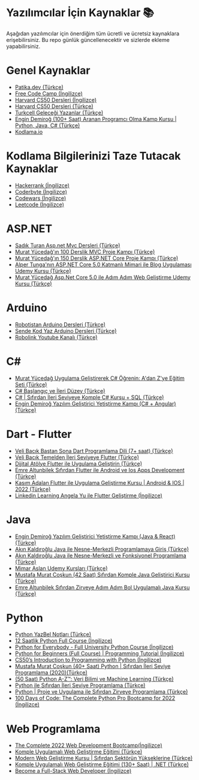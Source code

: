# Yazılımcılar İçin Kaynaklar 📚
Aşağıdan yazılımcılar için önerdiğim tüm ücretli ve ücretsiz kaynaklara erişebilirsiniz. Bu repo günlük güncellenecektir ve sizlerde ekleme yapabilirsiniz.

# Genel Kaynaklar
  - <a href="https://www.patika.dev/tr">Patika.dev (Türkçe)</a>
  - <a href="https://www.freecodecamp.org">Free Code Camp (İngilizce)</a>
  - <a href="https://cs50.harvard.edu/x/2022/">Harvard CS50 Dersleri (İngilizce)</a>
  - <a href="https://courses.kodluyoruz.org">Harvard CS50 Dersleri (Türkçe)</a>
  - <a href="https://gelecegiyazanlar.turkcell.com.tr">Turkcell Geleceği Yazanlar (Türkçe)</a>
  - <a href="https://www.udemy.com/course/programcilik-kursu/"> Engin Demiroğ (100+ Saat) Aranan Programcı Olma Kamp Kursu | Python, Java, C# (Türkçe)</a>
  - <a href="https://kodlama.io/">Kodlama.io</a>
  

# Kodlama Bilgilerinizi Taze Tutacak Kaynaklar
- <a href="https://www.hackerrank.com">Hackerrank (İngilizce)</a>
- <a href="https://coderbyte.com">Coderbyte (İngilizce)</a>
- <a href="https://www.codewars.com">Codewars (İngilizce)</a>
- <a href="https://leetcode.com/">Leetcode (İngilizce)</a>

# ASP.NET
- <a href="https://youtube.com/playlist?list=PLXuv2PShkuHx8VavFvqVGWZ4HjQFgf5wo">Sadık Turan Asp.net Mvc Dersleri (Türkçe)</a>
- <a href="https://youtube.com/playlist?list=PLKnjBHu2xXNNQJehhCg--CzQQMHXTsFAb">Murat Yücedağ'ın 100 Derslik MVC Proje Kampı (Türkçe)</a>
- <a href="https://youtube.com/playlist?list=PLKnjBHu2xXNNkinaVhPqPZG0ubaLN63ci">Murat Yücedağ'ın 150 Derslik ASP.NET Core Proje Kampı (Türkçe)</a>
- <a href="https://www.udemy.com/course/net5aspnetcore5blog/"> Alper Tunga'nın ASP.NET Core 5.0 Katmanlı Mimari ile Blog Uygulaması Udemy Kursu (Türkçe)</a>
- <a href="https://www.udemy.com/course/aspnet-core-5-ile-adim-adim-web-gelistirme/">Murat Yücedağ Asp.Net Core 5.0 ile Adım Adım Web Geliştirme Udemy Kursu (Türkçe)</a>

# Arduino
- <a href="https://youtube.com/playlist?list=PLDRcccSktQd5mfXDtGv975V77RCrW6H7U"> Robotistan Arduino Dersleri (Türkçe)</a>
- <a href="https://youtube.com/playlist?list=PLSuhOGv534vS1MNrvdFhBovGIbofssf9r"> Sende Kod Yaz Arduino Dersleri (Türkçe)</a>
- <a href="https://www.youtube.com/c/RobolinkTeknoloji"> Robolink Youtube Kanalı (Türkçe)</a>

# C#
- <a href="https://www.udemy.com/course/sifirdan-ileri-seviye-csharp-programlama/"> Murat Yücedağ Uygulama Geliştirerek C# Öğrenin: A'dan Z'ye Eğitim Seti (Türkçe)</a>
- <a href="https://www.udemy.com/course/c-baslangc-ve-ileri-duzey/"> C# Başlangıç ve İleri Düzey (Türkçe)</a>
- <a href="https://www.udemy.com/course/sfrdan-ileri-seviyeye-komple-c-kursu-sql/"> C# | Sıfırdan İleri Seviyeye Komple C# Kursu + SQL (Türkçe)</a>
- <a href="https://www.kodlama.io/p/yazilim-gelistirici-yetistirme-kampi"> Engin Demiroğ Yazılım Geliştirici Yetiştirme Kampı (C# + Angular)(Türkçe)</a>

# Dart - Flutter
- <a href="https://www.youtube.com/watch?v=H6NJHb5BJyE&list=PL1k5oWAuBhgWZXjn_8edm-p_LkQzvQake"> Veli Bacık Baştan Sona Dart Programlama Dili (7+ saat) (Türkçe)</a>
- <a href="https://youtube.com/playlist?list=PL1k5oWAuBhgXdw1BbxVGxxWRmkGB1C11l"> Veli Bacık Temelden İleri Seviyeye Flutter (Türkçe)</a>
- <a href="https://learndigital.withgoogle.com/dijitalatolye/course/develop-app-flutter"> Dijital Atölye Flutter ile Uygulama Geliştirin (Türkçe)</a>
- <a href="https://www.udemy.com/course/sifirdan-flutter-ile-android-ve-ios-apps-development/"> Emre Altunbilek Sıfırdan Flutter ile Android ve Ios Apps Development (Türkçe)</a>
- <a href="https://www.udemy.com/course/flutter-ile-uygulama-gelistirme-kursu-android-ios/"> Kasım Adalan Flutter ile Uygulama Geliştirme Kursu | Android & IOS | 2022 
(Türkçe)</a>
- <a href="https://www.linkedin.com/learning/instructors/angela-yu?u=104071146"> Linkedin Learning Angela Yu ile Flutter Geliştirme (İngilizce)</a>

# Java
- <a href="https://www.kodlama.io/p/yazilim-gelistirici-yetistirme-kampi2"> Engin Demiroğ Yazılım Geliştirici Yetiştirme Kampı (Java & React) (Türkçe)</a>
- <a href="https://www.udemy.com/course/java-ile-nesne-merkezli-programlamaya-giris/"> Akın Kaldıroğlu Java ile Nesne-Merkezli Programlamaya Giriş (Türkçe)</a>
- <a href="https://www.udemy.com/course/java-ile-nesne-merkezli-ve-fonksiyonel-programlama/"> Akın Kaldıroğlu Java ile Nesne-Merkezli ve Fonksiyonel Programlama (Türkçe)</a>
- <a href="https://www.udemy.com/user/mimaraslan/"> Mimar Aslan Udemy Kursları (Türkçe)</a>
- <a href="https://www.udemy.com/course/sifirdan-ileri-seviyeye-komple-java-gelistirici-kursu/"> Mustafa Murat Coşkun (42 Saat) Sıfırdan Komple Java Geliştirici Kursu
 (Türkçe)</a>
- <a href="https://www.udemy.com/course/sifirdan-zirveye-adim-adim-bol-uygulamali-java-kursu/">Emre Altunbilek Sıfırdan Zirveye Adım Adım Bol Uygulamalı Java Kursu  (Türkçe)</a>

# Python
- <a href="https://python-istihza.yazbel.com">Python YazBel Notları (Türkçe)</a>
- <a href="https://www.youtube.com/watch?v=XKHEtdqhLK8&t=62s">12 Saatlik Python Full Course (İngilizce)</a>
- <a href="https://www.youtube.com/watch?v=8DvywoWv6fI&t=43889s">Python for Everybody - Full University Python Course (İngilizce)</a>
- <a href="https://youtube.com/playlist?list=PLsyeobzWxl7poL9JTVyndKe62ieoN-MZ3">Python for Beginners (Full Course) | Programming Tutorial (İngilizce)</a>
- <a href="https://cs50.harvard.edu/python/2022/">CS50’s Introduction to Programming with Python (İngilizce)</a>
- <a href="https://www.udemy.com/course/sifirdan-ileri-seviyeye-python/">Mustafa Murat Coşkun (40+ Saat) Python | Sıfırdan İleri Seviye Programlama (2020)(Türkçe)</a>
- <a href="https://www.udemy.com/course/python-egitimi/">(50 Saat) Python A-Z™: Veri Bilimi ve Machine Learning (Türkçe)</a>
- <a href="https://www.udemy.com/course/python-dersleri/">Python ile Sıfırdan İleri Seviye Programlama (Türkçe)</a>
- <a href="https://www.udemy.com/course/python-proje-ve-uygulama-ile-sifirdan-zirveye-programlama/">Python | Proje ve Uygulama ile Sıfırdan Zirveye Programlama
 (Türkçe)</a>
- <a href="https://www.udemy.com/course/100-days-of-code/">100 Days of Code: The Complete Python Pro Bootcamp for 2022 (İngilizce)</a>

# Web Programlama 
- <a href="https://www.udemy.com/course/the-complete-web-development-bootcamp/">The Complete 2022 Web Development Bootcamp(İngilizce)</a>
- <a href="https://www.udemy.com/course/komple-web-developer-kursu/">Komple Uygulamalı Web Geliştirme Eğitimi (Türkçe)</a>
- <a href="https://www.udemy.com/course/komple-sifirdan-web-gelistirme-kursu/">Modern Web Geliştirme Kursu | Sıfırdan Sektörün Yükseklerine (Türkçe)</a>
- <a href="https://www.udemy.com/course/komple-uygulamali-web-gelistirme-egitimi/">Komple Uygulamalı Web Geliştirme Eğitimi (130+ Saat) | .NET (Türkçe)</a>
- <a href="https://www.linkedin.com/learning/paths/become-a-full-stack-web-developer?u=104071146">Become a Full-Stack Web Developer (İngilizce)</a>

